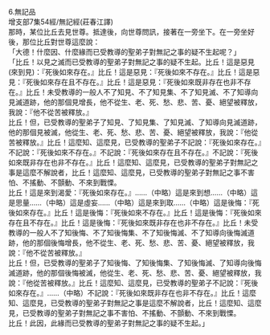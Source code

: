 6.無記品  
增支部7集54經/無記經(莊春江譯)  
那時，某位比丘去見世尊。抵達後，向世尊問訊，接著在一旁坐下。在一旁坐好後，那位比丘對世尊這麼說：  
「大德！什麼因、什麼緣而已受教導的聖弟子對無記之事的疑不生起呢？」  
「比丘！以見之滅而已受教導的聖弟子對無記之事的疑不生起。比丘！這是惡見(來到見)：『死後如來存在。』比丘！這是惡見：『死後如來不存在。』比丘！這是惡見：『死後如來存在且不存在。』比丘！這是惡見：『死後如來既非存在也非不存在。』比丘！未受教導的一般人不了知見、不了知見集、不了知見滅、不了知導向見滅道跡，他的那個見增長，他不從生、老、死、愁、悲、苦、憂、絕望被釋放，我說：『他不從苦被釋放。』  
比丘！但，已受教導的聖弟子了知見、了知見集、了知見滅、了知導向見滅道跡，他的那個見被滅，他從生、老、死、愁、悲、苦、憂、絕望被釋放，我說：『他從苦被釋放。』比丘！這麼知、這麼見，已受教導的聖弟子不記說：『死後如來存在。』不記說：『死後如來不存在。』不記說：『死後如來存在且不存在。』不記說：『死後如來既非存在也非不存在。』比丘！這麼知、這麼見，已受教導的聖弟子對無記之事是這麼不解說者，比丘！這麼知、這麼見，已受教導的聖弟子對無記之事不害怕、不搖動、不顫動、不來到戰慄。  
比丘！這是來到渴愛：『死後如來存在。』……（中略）這是來到想……（中略）這是思量……（中略）這是虛妄……（中略）這是來到取……（中略）這是後悔：『死後如來存在。』比丘！這是後悔：『死後如來不存在。』比丘！這是後悔：『死後如來存在且不存在。』比丘！這是後悔：『死後如來既非存在也非不存在。』比丘！未受教導的一般人不了知後悔、不了知後悔集、不了知後悔滅、不了知導向後悔滅道跡，他的那個後悔增長，他不從生、老、死、愁、悲、苦、憂、絕望被釋放，我說：『他不從苦被釋放。』  
比丘！但，已受教導的聖弟子了知後悔、了知後悔集、了知後悔滅、了知導向後悔滅道跡，他的那個後悔被滅，他從生、老、死、愁、悲、苦、憂、絕望被釋放，我說：『他從苦被釋放。』比丘！這麼知、這麼見，已受教導的聖弟子不記說：『死後如來存在。』……（中略）不記說：『死後如來既非存在也非不存在。』比丘！這麼知、這麼見，已受教導的聖弟子對無記之事是這麼不解說者，比丘！這麼知、這麼見，已受教導的聖弟子對無記之事不害怕、不搖動、不顫動、不來到戰慄。  
比丘！此因，此緣而已受教導的聖弟子對無記之事的疑不生起。」  
  
  
